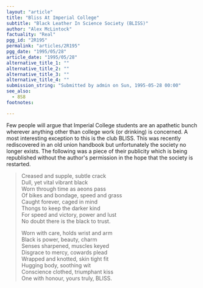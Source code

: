 ```yaml
---
layout: "article"
title: "Bliss At Imperial College"
subtitle: "Black Leather In Science Society (BLISS)"
author: "Alex McLintock"
factuality: "Real"
pgg_id: "2R195"
permalink: "articles/2R195"
pgg_date: "1995/05/28"
article_date: "1995/05/28"
alternative_title_1: ""
alternative_title_2: ""
alternative_title_3: ""
alternative_title_4: ""
submission_string: "Submitted by admin on Sun, 1995-05-28 00:00"
see_also:
  - 8S8
footnotes: 

---
```

<div>
<p>Few people will argue that Imperial College students are an apathetic bunch wherever anything other than college work (or drinking) is concerned. A most interesting exception to this is the club BLISS. This was recently rediscovered in an old union handbook but unfortunately the society no longer exists. The following was a piece of their publicity which is being republished without the author's permission in the hope that the society is restarted.</p>
<blockquote>Creased and supple, subtle crack<br>
Dull, yet vital vibrant black<br>
Worn through time as aeons pass<br>
Of bikes and bondage, speed and grass<br>
Caught forever, caged in mind<br>
Thongs to keep the darker kind<br>
For speed and victory, power and lust<br>
No doubt there is the black to trust.
<p>Worn with care, holds wrist and arm<br>
Black is power, beauty, charm<br>
Senses sharpened, muscles keyed<br>
Disgrace to mercy, cowards plead<br>
Wrapped and knotted, skin tight fit<br>
Hugging body, soothing wit<br>
Conscience clothed, triumphant kiss<br>
One with honour, yours truly, BLISS.</p>
</blockquote>
</div>
